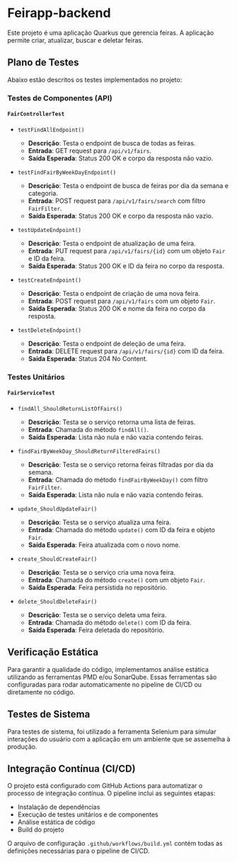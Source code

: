 # Feirapp-backend

Este projeto é uma aplicação Quarkus que gerencia feiras. A aplicação permite criar, atualizar, buscar e deletar feiras.

## Plano de Testes

Abaixo estão descritos os testes implementados no projeto:

### Testes de Componentes (API)

#### `FairControllerTest`

- `testFindAllEndpoint()`
  - **Descrição**: Testa o endpoint de busca de todas as feiras.
  - **Entrada**: GET request para `/api/v1/fairs`.
  - **Saída Esperada**: Status 200 OK e corpo da resposta não vazio.

- `testFindFairByWeekDayEndpoint()`
  - **Descrição**: Testa o endpoint de busca de feiras por dia da semana e categoria.
  - **Entrada**: POST request para `/api/v1/fairs/search` com filtro `FairFilter`.
  - **Saída Esperada**: Status 200 OK e corpo da resposta não vazio.

- `testUpdateEndpoint()`
  - **Descrição**: Testa o endpoint de atualização de uma feira.
  - **Entrada**: PUT request para `/api/v1/fairs/{id}` com um objeto `Fair` e ID da feira.
  - **Saída Esperada**: Status 200 OK e ID da feira no corpo da resposta.

- `testCreateEndpoint()`
  - **Descrição**: Testa o endpoint de criação de uma nova feira.
  - **Entrada**: POST request para `/api/v1/fairs` com um objeto `Fair`.
  - **Saída Esperada**: Status 200 OK e nome da feira no corpo da resposta.

- `testDeleteEndpoint()`
  - **Descrição**: Testa o endpoint de deleção de uma feira.
  - **Entrada**: DELETE request para `/api/v1/fairs/{id}` com ID da feira.
  - **Saída Esperada**: Status 204 No Content.

### Testes Unitários

#### `FairServiceTest`

- `findAll_ShouldReturnListOfFairs()`
  - **Descrição**: Testa se o serviço retorna uma lista de feiras.
  - **Entrada**: Chamada do método `findAll()`.
  - **Saída Esperada**: Lista não nula e não vazia contendo feiras.

- `findFairByWeekDay_ShouldReturnFilteredFairs()`
  - **Descrição**: Testa se o serviço retorna feiras filtradas por dia da semana.
  - **Entrada**: Chamada do método `findFairByWeekDay()` com filtro `FairFilter`.
  - **Saída Esperada**: Lista não nula e não vazia contendo feiras.

- `update_ShouldUpdateFair()`
  - **Descrição**: Testa se o serviço atualiza uma feira.
  - **Entrada**: Chamada do método `update()` com ID da feira e objeto `Fair`.
  - **Saída Esperada**: Feira atualizada com o novo nome.

- `create_ShouldCreateFair()`
  - **Descrição**: Testa se o serviço cria uma nova feira.
  - **Entrada**: Chamada do método `create()` com um objeto `Fair`.
  - **Saída Esperada**: Feira persistida no repositório.

- `delete_ShouldDeleteFair()`
  - **Descrição**: Testa se o serviço deleta uma feira.
  - **Entrada**: Chamada do método `delete()` com ID da feira.
  - **Saída Esperada**: Feira deletada do repositório.

## Verificação Estática

Para garantir a qualidade do código, implementamos análise estática utilizando as ferramentas PMD e/ou SonarQube. Essas ferramentas são configuradas para rodar automaticamente no pipeline de CI/CD ou diretamente no código.

## Testes de Sistema

Para testes de sistema, foi utilizado a  ferramenta Selenium para simular interações do usuário com a aplicação em um ambiente que se assemelha à produção.

## Integração Contínua (CI/CD)

O projeto está configurado com GitHub Actions para automatizar o processo de integração contínua. O pipeline inclui as seguintes etapas:

- Instalação de dependências
- Execução de testes unitários e de componentes
- Análise estática de código
- Build do projeto

O arquivo de configuração `.github/workflows/build.yml` contém todas as definições necessárias para o pipeline de CI/CD.